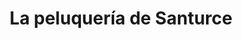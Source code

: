 ---
title: "La peluquería de Santurce"
url: /san-juan/la-peluqueria-de-santurce/
shop: hairdresser
---